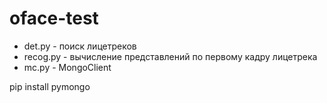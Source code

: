 # oface-test

* det.py - поиск лицетреков
* recog.py - вычисление представлений по первому кадру лицетрека
* mc.py - MongoClient

pip install pymongo

